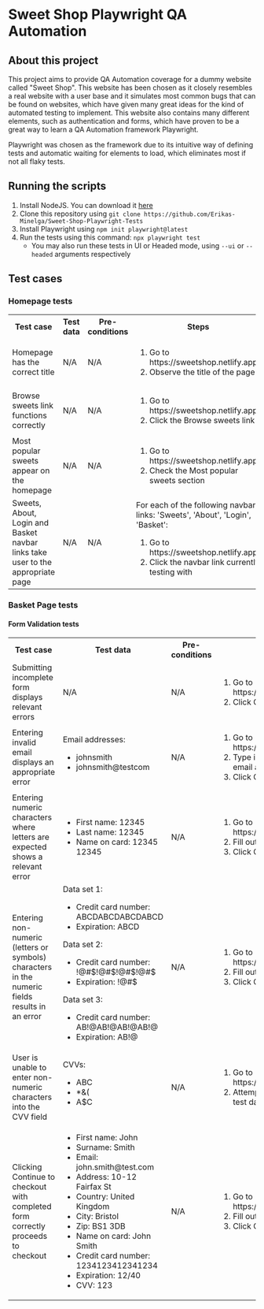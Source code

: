 <h1>Sweet Shop Playwright QA Automation</h1>

<h2>About this project</h2>

This project aims to provide QA Automation coverage for a dummy website called "Sweet Shop". This website has been chosen as it closely resembles a real website with a user base and it simulates most common bugs that can be found on websites, which have given many great ideas for the kind of automated testing to implement. This website also contains many different elements, such as authentication and forms, which have proven to be a great way to learn a QA Automation framework Playwright.

Playwright was chosen as the framework due to its intuitive way of defining tests and automatic waiting for elements to load, which eliminates most if not all flaky tests.

<h2>Running the scripts</h2>

<ol>
    <li>Install NodeJS. You can download it <a href="https://nodejs.org/en/download" target='_blank'>here</a></li>
    <li>Clone this repository using <code>git clone https://github.com/Erikas-Minelga/Sweet-Shop-Playwright-Tests</code></li>
    <li>Install Playwright using <code>npm init playwright@latest</code></li>
    <li>Run the tests using this command: <code>npx playwright test</code> <ul><li>You may also run these tests in UI or Headed mode, using <code>--ui</code> or <code>--headed</code> arguments respectively</li><ul></li>
</ol>

<h2>Test cases</h2>

<h3>Homepage tests</h3>

<table>
    <tr>
        <th>Test case</th><th>Test data</th><th>Pre-conditions</th><th>Steps</th><th>Expected Results</th>
    </tr>
    <tr>
        <td>Homepage has the correct title</td>
        <td>N/A</td>
        <td>N/A</td>
        <td>
            <ol>
                <li>Go to https://sweetshop.netlify.app/</li>
                <li>Observe the title of the page</li>
            </ol>
        </td>
        <td>Title of the page is 'Sweet Shop'</td>
    </tr>
    <tr>
        <td>Browse sweets link functions correctly</td>
        <td>N/A</td>
        <td>N/A</td>
        <td>
            <ol>
                <li>Go to https://sweetshop.netlify.app/</li>
                <li>Click the Browse sweets link</li>
            </ol>
        </td>
        <td>URL should now be 'https://sweetshop.netlify.app/sweets'. Heading of the page should say 'Browse sweets'</td>
    </tr>
    <tr>
        <td>Most popular sweets appear on the homepage</td>
        <td>N/A</td>
        <td>N/A</td>
        <td>
            <ol>
                <li>Go to https://sweetshop.netlify.app/</li>
                <li>Check the Most popular sweets section</li>
            </ol>
        </td>
        <td>4 cards appear under "Our most popular choice of retro sweets' heading. Each item has Add to Basket button and images load correctly.</td>
    </tr>
    <tr>
        <td>Sweets, About, Login and Basket navbar links take user to the appropriate page</td>
        <td>N/A</td>
        <td>N/A</td>
        <td>
            For each of the following navbar links: 'Sweets', 'About', 'Login', 'Basket':
            <ol>
                <li>Go to https://sweetshop.netlify.app/</li>
                <li>Click the navbar link currently testing with</li>
            </ol>
        </td>
        <td>User is taken to the correct page, with the correct URL and page heading.</td>
    </tr>
</table>

<h3>Basket Page tests</h3>

<h4>Form Validation tests</h4>

<table>
    <tr>
        <th>Test case</th><th>Test data</th><th>Pre-conditions</th><th>Steps</th><th>Expected Results</th>
    </tr>
    <tr>
        <td>Submitting incomplete form displays relevant errors</td>
        <td>N/A</td>
        <td>N/A</td>
        <td>
            <ol>
                <li>Go to https://sweetshop.netlify.app/basket</li>
                <li>Click Continue to checkout</li>
            </ol>
        </td>
        <td>Upon form submission, each form item displays an appropriate error</td>
    </tr>
    <tr>
        <td>Entering invalid email displays an appropriate error</td>
        <td>
            Email addresses:
            <ul>
                <li>johnsmith</li>
                <li>johnsmith@testcom</li>
            </ul>
        </td>
        <td>N/A</td>
        <td>
            <ol>
                <li>Go to https://sweetshop.netlify.app/basket</li>
                <li>Type in an incorrectly formatted email address (see test data)</li>
                <li>Click Continue to checkout button</li>
            </ol>
        </td>
        <td>Upon form submission, email field displays an appropriate error</td>
    </tr>
    <tr>
        <td>Entering numeric characters where letters are expected shows a relevant error</td>
        <td>
            <ul>
                <li>First name: 12345</li>
                <li>Last name: 12345</li>
                <li>Name on card: 12345 12345</li>
            </ul>
        </td>
        <td>N/A</td>
        <td>
            <ol>
                <li>Go to https://sweetshop.netlify.app/basket</li>
                <li>Fill out the form as per test data</li>
                <li>Click Continue to checkout button</li>
            </ol>
        </td>
        <td>Upon form submission, elements where only letters are expected display errors when numbers are entered</td>
    </tr>
    <tr>
        <td>Entering non-numeric (letters or symbols) characters in the numeric fields results in an error</td>
        <td>
            Data set 1:
            <ul>
                <li>Credit card number: ABCDABCDABCDABCD</li>
                <li>Expiration: ABCD</li>
            </ul>
            Data set 2:
            <ul>
                <li>Credit card number: !@#$!@#$!@#$!@#$</li>
                <li>Expiration: !@#$</li>
            </ul>
            Data set 3:
            <ul>
                <li>Credit card number: AB!@AB!@AB!@AB!@</li>
                <li>Expiration: AB!@</li>
            </ul>
        </td>
        <td>N/A</td>
        <td>
            <ol>
                <li>Go to https://sweetshop.netlify.app/basket</li>
                <li>Fill out the form as per test data</li>
                <li>Click Continue to checkout button</li>
            </ol>
        </td>
        <td>Upon form submission, elements where only numbers are expected display errors correctly wehen non-numeric characters are entered</td>
    </tr>
    <tr>
        <td>User is unable to enter non-numeric characters into the CVV field</td>
        <td>
            CVVs:
            <ul>
                <li>ABC</li>
                <li>*&(</li>
                <li>A$C</li>
            </ul>
        </td>
        <td>N/A</td>
        <td>
            <ol>
                <li>Go to https://sweetshop.netlify.app/basket</li>
                <li>Attempt to type in characters as per test data into the CVV field</li>
            </ol>
        </td>
        <td>Should be unable to enter any other characters but numbers into the CVV field</td>
    </tr>
    <tr>
        <td>Clicking Continue to checkout with completed form correctly proceeds to checkout</td>
        <td>
            <ul>
                <li>First name: John</li>
                <li>Surname: Smith</li>
                <li>Email: john.smith@test.com</li>
                <li>Address: 10-12 Fairfax St</li>
                <li>Country: United Kingdom</li>
                <li>City: Bristol</li>
                <li>Zip: BS1 3DB</li>
                <li>Name on card: John Smith</li>
                <li>Credit card number: 1234123412341234</li>
                <li>Expiration: 12/40</li>
                <li>CVV: 123</li>
            </ul>
        </td>
        <td>N/A</td>
        <td>
            <ol>
                <li>Go to https://sweetshop.netlify.app/basket</li>
                <li>Fill out the form as per test data</li>
                <li>Click Continue to checkout button</li>
            </ol>
        </td>
        <td>User is taken back to the basket page with the URL: https://sweetshop.netlify.app/basket?. This is a dummy website, so it is expected behaviour</td>
    </tr>
</table>